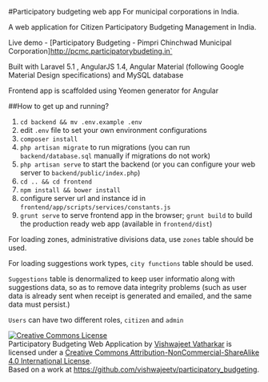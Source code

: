 #Participatory budgeting web app
For municipal corporations in India.

A web application for Citizen Participatory Budgeting Management in India.

Live demo - [Participatory Budgeting - Pimpri Chinchwad Municipal Corporation]http://pcmc.participatorybudeting.in`

Built with Laravel 5.1 , AngularJS 1.4, Angular Material (following Google Material Design specifications) and MySQL database

Frontend app is scaffolded using Yeomen generator for Angular

##How to get up and running?

1. `cd backend && mv .env.example .env`
2. edit `.env` file to set your own environment configurations
3. `composer install`
4. `php artisan migrate` to run migrations (you can run `backend/database.sql` manually if migrations do not work)
4. `php artisan serve` to start the backend (or you can configure your web server to `backend/public/index.php`)
4. `cd .. && cd frontend`
5. `npm install && bower install`
6. configure server url and instance id in `frontend/app/scripts/services/constants.js`
7. `grunt serve` to serve frontend app in the browser; `grunt build` to build the production ready web app (available in `frontend/dist`)

For loading zones, administrative divisions data, use `zones` table should be used.

For loading suggestions work types, `city functions` table should be used.

`Suggestions` table is denormalized to keep user informatio along with suggestions data, so as to remove data integrity problems (such as user data is already sent when receipt is generated and emailed, and the same data must persist.)

`Users` can have two different roles, `citizen` and `admin`

<a rel="license" href="http://creativecommons.org/licenses/by-nc-sa/4.0/"><img alt="Creative Commons License" style="border-width:0" src="https://i.creativecommons.org/l/by-nc-sa/4.0/88x31.png" /></a><br /><span xmlns:dct="http://purl.org/dc/terms/" property="dct:title">Participatory Budgeting Web Application</span> by <a xmlns:cc="http://creativecommons.org/ns#" href="http://www.vishwajeetv.com/" property="cc:attributionName" rel="cc:attributionURL">Vishwajeet Vatharkar</a> is licensed under a <a rel="license" href="http://creativecommons.org/licenses/by-nc-sa/4.0/">Creative Commons Attribution-NonCommercial-ShareAlike 4.0 International License</a>.<br />Based on a work at <a xmlns:dct="http://purl.org/dc/terms/" href="https://github.com/vishwajeetv/participatory_budgeting" rel="dct:source">https://github.com/vishwajeetv/participatory_budgeting</a>.